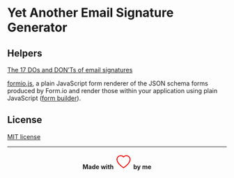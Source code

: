 # Yet Another Email Signature Generator

## Helpers

[The 17 DOs and DON’Ts of email signatures](https://exclaimer.com/email-signature-handbook/the-17-email-signature-dos-and-donts/)

[formio.js](https://github.com/formio/formio.js), a plain JavaScript form renderer of the JSON schema forms produced by Form.io and render those within your application using plain JavaScript ([form builder](https://formio.github.io/formio.js/app/builder.html)).

## License

[MIT license](./LICENSE)

---
<h4 align="center">
Made with&nbsp;
<img alt="A simple heart" src="./assets/heart.svg">
&nbsp;by me
</h4>